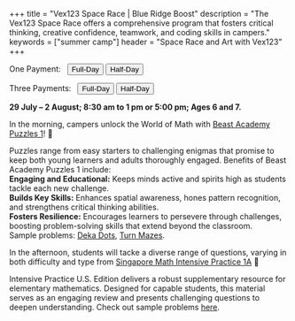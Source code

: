 +++
title = "Vex123 Space Race | Blue Ridge Boost"
description = "The Vex123 Space Race offers a comprehensive program that fosters critical thinking, creative confidence, teamwork, and coding skills in campers."
keywords = ["summer camp"]
header = "Space Race and Art with Vex123"
+++

<p></p>

<div class="container">
    <div class="row pb-1">
        <div class="col-6">
            <p> One Payment: &nbsp;
                <a href="https://summer-24-ages-6-to-7-full-day.cheddarup.com"><button class="button-8s" role="button">Full-Day</button></a>  <a href="https://summer-24-ages-6-and-7-half-day.cheddarup.com"><button class="button-8s" role="button">Half-Day</button></a>
            </p>
            <p> Three Payments: &nbsp;
                <a href="https://summer-24-ages-6-and-7-full-day-3-payments.cheddarup.com"><button class="button-8s" role="button">Full-Day</button></a>  <a href="https://summer-24-ages-6-and-7-half-day-3-payments.cheddarup.com"><button class="button-8s" role="button">Half-Day</button></a> <br>
        </p>
        <div class="col-6">
            <p><b>29 July &ndash; 2 August; 8:30 am to 1 pm or 5:00 pm; 
            Ages 6 and 7.</b></p>
        </div>
    </div>
    <div class="row pb-1">
        <div class="col">
            <p>In the morning, campers unlock the World of Math with <a href="https://beastacademy.com/books/puzzles1">Beast Academy Puzzles 1</a>! 🌟</p>
            <p>Puzzles range from easy starters to challenging enigmas that promise to keep both young learners and adults thoroughly engaged. Benefits of Beast Academy Puzzles 1 include:<br>
            <b>Engaging and Educational:</b> Keeps minds active and spirits high as students tackle each new challenge.<br>
            <b>Builds Key Skills:</b> Enhances spatial awareness, hones pattern recognition, and strengthens critical thinking abilities.</br>
            <b>Fosters Resilience:</b> Encourages learners to persevere through challenges, boosting problem-solving skills that extend beyond the classroom.<br>
            Sample problems: <a href="/images/camps/math-camp/Puzzles1_DekaDots_Problems.pdf">Deka Dots</a>, <a href="/images/camps/math-camp/Puzzles1_TurnMazes_Problems.pdf">Turn Mazes</a>.
            <p></p>
            <p>In the afternoon, students will tacke a diverse range of questions, varying in both difficulty and type from <a href="https://www.singaporemath.com/products/intensive-practice-u-s-edition-1a">Singapore Math Intensive Practice 1A</a> 🌟</p>
            <p>
            Intensive Practice U.S. Edition delivers a robust supplementary resource for elementary mathematics. Designed for capable students, this material serves as an engaging review and presents challenging questions to deepen understanding. Check out sample problems <a href="/images/camps/math-camp/sp_pmipus1A.pdf">here</a>. 
        </div>
    </div>
</div> <!-- outer container -->
